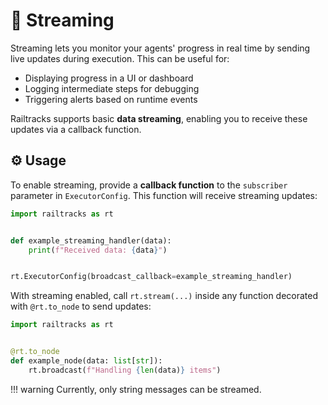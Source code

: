 # 🚰 Streaming

Streaming lets you monitor your agents' progress in real time by sending live updates during execution. This can be useful for:

- Displaying progress in a UI or dashboard
- Logging intermediate steps for debugging
- Triggering alerts based on runtime events

Railtracks supports basic **data streaming**, enabling you to receive these updates via a callback function.

## ⚙️ Usage

To enable streaming, provide a **callback function** to the `subscriber` parameter in `ExecutorConfig`. This function will receive streaming updates:

```python
import railtracks as rt


def example_streaming_handler(data):
    print(f"Received data: {data}")


rt.ExecutorConfig(broadcast_callback=example_streaming_handler)
```

With streaming enabled, call `rt.stream(...)` inside any function decorated with `@rt.to_node` to send updates:

```python
import railtracks as rt


@rt.to_node
def example_node(data: list[str]):
    rt.broadcast(f"Handling {len(data)} items")
```

!!! warning
    Currently, only string messages can be streamed.


